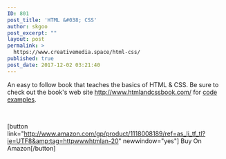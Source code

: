 ```yaml
---
ID: 801
post_title: 'HTML &#038; CSS'
author: skgoo
post_excerpt: ""
layout: post
permalink: >
  https://www.creativemedia.space/html-css/
published: true
post_date: 2017-12-02 03:21:40
---
```

An easy to follow book that teaches the basics of HTML &amp; CSS. Be sure to check out the book's web site <a href="http://www.htmlandcssbook.com/">http://www.htmlandcssbook.com/</a> for <a href="http://www.htmlandcssbook.com/code-samples/">code examples</a>.

&nbsp;

[button link="http://www.amazon.com/gp/product/1118008189/ref=as_li_tf_tl?ie=UTF8&amp;tag=httpwwwhtmlan-20" newwindow="yes"] Buy On Amazon[/button]